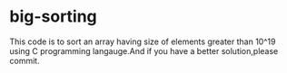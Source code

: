 # big-sorting
This code is to sort an array having size of elements greater than 10^19 using C programming langauge.And if you have a better solution,please commit.
